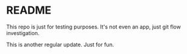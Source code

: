 # README

This repo is just for testing purposes. It's not even an app, just git flow investigation.

This is another regular update. Just for fun.
